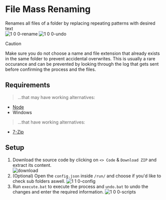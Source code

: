 # File Mass Renaming

Renames all files of a folder by replacing repeating patterns with desired text\
![1 0 0-rename](https://github.com/user-attachments/assets/96bd908f-0886-48ec-ac37-51387c017a0d)
![1 0 0-undo](https://github.com/user-attachments/assets/eb6e79d4-3470-42b4-9cc7-258f1beb5e09)

> [!CAUTION]
> Make sure you do not choose a name and file extension that already exists in the same folder to prevent accidental overwrites.
> This is usually a rare occurance and can be prevented by looking through the log that gets sent before confirming the process and the files.

## Requirements

> ...that may have working alternatives:
- [Node](https://nodejs.org/en/download/prebuilt-installer)
- Windows
> ...that have working alternatives:
- [7-Zip](https://7-zip.de/download.html)

## Setup

1. Download the source code by clicking on `<> Code` & `Download ZIP` and extract its content.\
![download](https://github.com/ItsLeMax/File-Mass-Renaming/assets/80857459/847b4ed1-b820-4479-8a0b-a48bcfe55108)
2. (Optional) Open the `config.json` inside `/run/` and choose if you'd like to check sub folders aswell.
![1 1 0-config](https://github.com/user-attachments/assets/7752995a-cb73-478c-b538-04748df0baf4)
3. Run `execute.bat` to execute the process and `undo.bat` to undo the changes and enter the required information.
![1 0 0-scripts](https://github.com/user-attachments/assets/dd843869-b66b-4fbe-b8b5-a9ae9183f0f9)